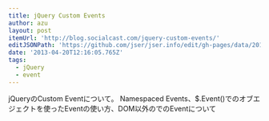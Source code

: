 ```yaml
---
title: jQuery Custom Events
author: azu
layout: post
itemUrl: 'http://blog.socialcast.com/jquery-custom-events/'
editJSONPath: 'https://github.com/jser/jser.info/edit/gh-pages/data/2013/04/index.json'
date: '2013-04-20T12:16:05.765Z'
tags:
  - jQuery
  - event
---
```

jQueryのCustom Eventについて。
Namespaced Events、$.Event()でのオブエジェクトを使ったEventの使い方、DOM以外のでのEventについて
